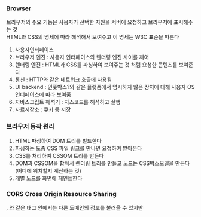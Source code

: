 ### Browser
브라우저의 주요 기능은 사용자가 선택한 자원을 서버에 요청하고 브라우저에 표시해주는 것   
HTML과 CSS의 명세에 따라 해석해서 보여주고 이 명세는 W3C 표준을 따른다   

1. 사용자인터페이스   
2. 브라우저 엔진 : 사용자 인터페이스와 렌더링 엔진 사이를 제어   
3. 렌더링 엔진 : HTML과 CSS를 파싱하여 보여주는 것 처럼 요청한 콘텐츠를 보여준다
4. 통신 : HTTP와 같은 네트워크 호출에 사용됨   
5. UI backend : 인풋박스?와 같은 플랫폼에서 명시하지 않은 장치에 대해 사용자 OS 인터페이스에 따라 보여줌   
6. 자바스크립트 해석기 : 자스코드를 해석하고 실행   
7. 자료저장소 : 쿠키 등 저장

### 브라우저 동작 원리
1. HTML 파싱하여 DOM 트리를 빌드한다   
2. 파싱하는 도중 CSS 파일 링크를 만나면 요청하여 받아온다   
3. CSS를 처리하여 CSSOM 트리를 만든다   
4. DOM과 CSSOM을 합쳐서 렌더링 트리를 만들고 노드는 CSS박스모델을 만든다(어디에 위치할지 계산하는 것)   
5. 개별 노드를 화면에 페인트한다   

### CORS Cross Origin Resource Sharing  
<img>, <link>와 같은 태그 안에서는 다른 도메인의 정보를 불러올 수 있지만 <script>안에서는 다른 도메인의 정보 요청이 안된다   
Same Origin Policy : 대부분의 브라우저들이 보안상의 이유로 스크립트에서 Cross-Origin HTTP요청을 제한한다 -> 요청을 보내려면 요청을 보내는 서버와 프로토콜, 포트번호까지 똑같아야된다   
그래서 CORS가 타 도메인 간에 자원공유를 가능하게 해준다   
+ 'domain1.com' -> 'domain2.com' url이 아예 다르면 요청안됨   
+ 'domain.com:3000' -> 'domain.com:8000' 포트번호가 달라도 요청이 안된다    

### CORS 해결방법    
- 가장 좋은 방법은 서버쪽에서 해당 도메인에 대한 요청을 허용하는 것이다 (Access-Control-Allow-Origin에서 도메인을 허용해주거나, node에서는 CORS미들웨어를 설치할 수 있다) 
- CORS는 브라우저의 정책이기 때문에 프론트에서 proxy서버를 만들어주면 된다(프론트-브라우저-백엔드로 통신을 하는 것이 아니라, 프론트-브라우저-프론트의프록시서버-백엔드로 처리가 되는 것)   
 
### Simple Request
어떤 요청들은 preflight를 만들어내지 않는데 이것을 simple request라고 한다   
- GET, HEAD, POST 중 한가지 메서드만 가능하다
- 커스텀 헤더를 전송하면 안된다(Accept, Content-Language, Content-Type 등 몇개만 가능)
- Content-Type 헤더에서 *application/x-www-form-urlencoded, multipart/form-data, text/plain* 이 세개만 value로 들어갈 수 있다   
```
GET /resources/public-data/ HTTP/1.1
Host: bar.other
User-Agent: Mozilla/5.0 (Macintosh; Intel Mac OS X 10.14; rv:71.0) Gecko/20100101 Firefox/71.0
Accept: text/html,application/xhtml+xml,application/xml;q=0.9,*/*;q=0.8
Accept-Language: en-us,en;q=0.5
...
Origin: https://foo.example

HTTP/1.1 200 OK
Date: Mon, 01 Dec 2008 00:23:53 GMT
Server: Apache/2
Access-Control-Allow-Origin: *
...
Content-Type: application/xml
```
request에서 _Origin_ 을 보면 이 요청이 어디서부터 오는건지 알려주고, response를 보면 _Access-Control-Allow-Origin_ 여기에서 어떤 도메인이든 접근가능하다는 것을 알려준다

#### Preflight
Simple Request의 조건에 맞지 않으면 preflight 방식으로 요청   
실제로 요청하려는 경로와 같은 URL에 대해 OPTIONS 메서드로 요청을 먼저 날려보고 요청할 권한이 있는지 확인한다   
클라이언트의 처리만으로는 안되고 해당 서버 측에서 추가 처리 사항이 필요하다   
서버에서 : _Access-Control-Allow-Origin: *_, _Access-Control-Allow-Methods: GET,POST,PUT_ 등의 처리   
-> 모든 요청의 응답 header에 위 항목을 포함시킨다   
```
OPTIONS /resources/post-here/ HTTP/1.1
...
Origin: http://foo.example
Access-Control-Request-Method: POST 
Access-Control-Request-Headers: X-PINGOTHER, Content-Type

HTTP/1.1 204 No Content
Access-Control-Allow-Origin: https://foo.example
Access-Control-Allow-Methods: POST, GET, OPTIONS
Access-Control-Allow-Headers: X-PINGOTHER, Content-Type
Access-Control-Max-Age: 86400
```
- 첫번째 줄에서 *OPTIONS* 라는 메서드로 프리플라이트 리퀘스트를 보내고있다   
- Access-Control-Request-Method 실제 요청이 전달될 때 어떤 메서드로 갈지 알려줌   
- Access-Control-Request-Headers 실제 요청이 갈 때 'X-PINGOTHER, Content-Type' 두개의 커스텀 헤더가 같이 갈 것임을 알려줌 -> 서버가 이런 조건에서 이제 리퀘스트를 받아들일지 결정할 수 있다   
- Access-Control-Allow-Headers 두 개의 커스텀 헤더가 허락되는 것을 컨펌해줌   
- Access-Control-Max-Age 이제 또 다른 프리플라이트 없이 요청이 가능한지 = 현재 프리플라이트가 캐시 저장되는 초(86400=하루)   


프리플라이트 리퀘스트가 완료되면 진짜 리퀘스트가 보내짐
```
POST /resources/post-here/ HTTP/1.1
...
X-PINGOTHER: pingpong
Content-Type: text/xml; charset=UTF-8
Referer: https://foo.example/examples/preflightInvocation.html
Content-Length: 55
Origin: https://foo.example
Pragma: no-cache
Cache-Control: no-cache

HTTP/1.1 200 OK
Access-Control-Allow-Origin: https://foo.example
...
Content-Type: text/plain
```